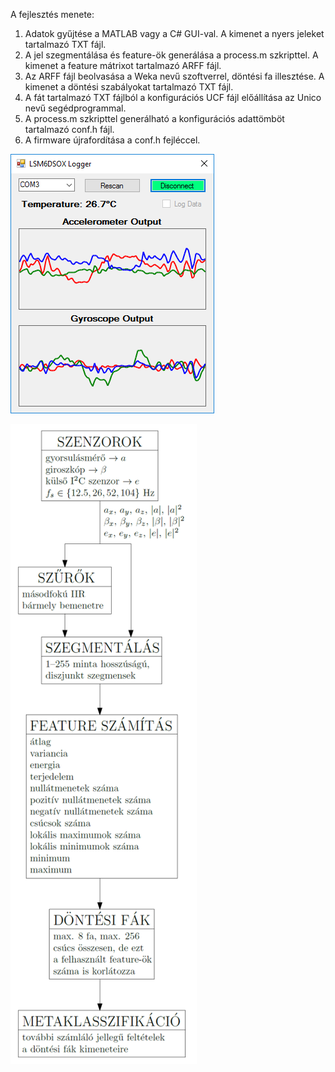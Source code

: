 A fejlesztés menete:
1. Adatok gyűjtése a MATLAB vagy a C# GUI-val. A kimenet a nyers jeleket tartalmazó TXT fájl.
2. A jel szegmentálása és feature-ök generálása a process.m szkripttel. A kimenet a feature mátrixot tartalmazó ARFF fájl.
3. Az ARFF fájl beolvasása a Weka nevű szoftverrel, döntési fa illesztése. A kimenet a döntési szabályokat tartalmazó TXT fájl.
4. A fát tartalmazó TXT fájlból a konfigurációs UCF fájl előállítása az Unico nevű segédprogrammal.
5. A process.m szkripttel generálható a konfigurációs adattömböt tartalmazó conf.h fájl.
6. A firmware újrafordítása a conf.h fejléccel.

![gui_screenshot](https://raw.githubusercontent.com/bvarga92/mcu/main/stm32f103_lsm6dsox/gui_screenshot.png)

![blokkvazlat](https://raw.githubusercontent.com/bvarga92/mcu/main/stm32f103_lsm6dsox/blokkvazlat.png)